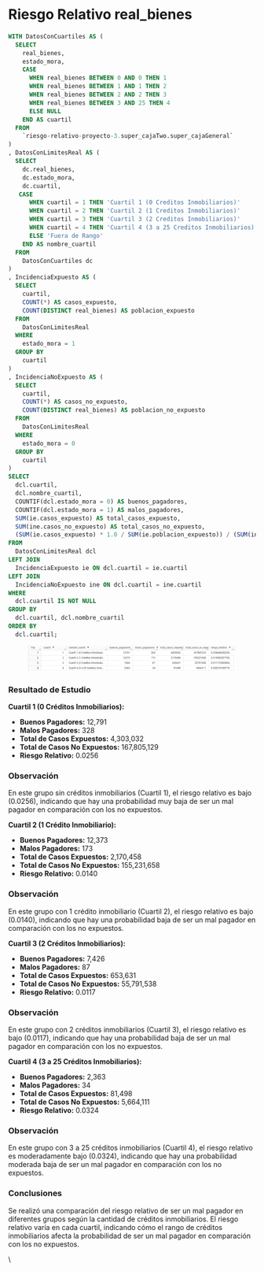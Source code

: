 # Riesgo Relativo real\_bienes

```sql
WITH DatosConCuartiles AS (
  SELECT
    real_bienes,
    estado_mora,
    CASE
      WHEN real_bienes BETWEEN 0 AND 0 THEN 1
      WHEN real_bienes BETWEEN 1 AND 1 THEN 2
      WHEN real_bienes BETWEEN 2 AND 2 THEN 3
      WHEN real_bienes BETWEEN 3 AND 25 THEN 4
      ELSE NULL
    END AS cuartil
  FROM
    `riesgo-relativo-proyecto-3.super_cajaTwo.super_cajaGeneral`
)
, DatosConLimitesReal AS (
  SELECT
    dc.real_bienes,
    dc.estado_mora,
    dc.cuartil,
   CASE
      WHEN cuartil = 1 THEN 'Cuartil 1 (0 Creditos Inmobiliarios)'
      WHEN cuartil = 2 THEN 'Cuartil 2 (1 Creditos Inmobiliarios)'
      WHEN cuartil = 3 THEN 'Cuartil 3 (2 Creditos Inmobiliarios)'
      WHEN cuartil = 4 THEN 'Cuartil 4 (3 a 25 Creditos Inmobiliarios)'
      ELSE 'Fuera de Rango'
    END AS nombre_cuartil
  FROM
    DatosConCuartiles dc
)
, IncidenciaExpuesto AS (
  SELECT
    cuartil,
    COUNT(*) AS casos_expuesto,
    COUNT(DISTINCT real_bienes) AS poblacion_expuesto
  FROM
    DatosConLimitesReal
  WHERE
    estado_mora = 1 
  GROUP BY
    cuartil
)
, IncidenciaNoExpuesto AS (
  SELECT
    cuartil,
    COUNT(*) AS casos_no_expuesto,
    COUNT(DISTINCT real_bienes) AS poblacion_no_expuesto
  FROM
    DatosConLimitesReal
  WHERE
    estado_mora = 0 
  GROUP BY
    cuartil
)
SELECT
  dcl.cuartil,
  dcl.nombre_cuartil,
  COUNTIF(dcl.estado_mora = 0) AS buenos_pagadores,
  COUNTIF(dcl.estado_mora = 1) AS malos_pagadores,
  SUM(ie.casos_expuesto) AS total_casos_expuesto, 
  SUM(ine.casos_no_expuesto) AS total_casos_no_expuesto, 
  (SUM(ie.casos_expuesto) * 1.0 / SUM(ie.poblacion_expuesto)) / (SUM(ine.casos_no_expuesto) * 1.0 / SUM(ine.poblacion_no_expuesto)) AS riesgo_relativo
FROM
  DatosConLimitesReal dcl
LEFT JOIN
  IncidenciaExpuesto ie ON dcl.cuartil = ie.cuartil
LEFT JOIN
  IncidenciaNoExpuesto ine ON dcl.cuartil = ine.cuartil
WHERE
  dcl.cuartil IS NOT NULL
GROUP BY
  dcl.cuartil, dcl.nombre_cuartil
ORDER BY
  dcl.cuartil;
```

<figure><img src="../../../.gitbook/assets/image (29).png" alt=""><figcaption></figcaption></figure>

### Resultado de Estudio

**Cuartil 1 (0 Créditos Inmobiliarios):**

* **Buenos Pagadores:** 12,791
* **Malos Pagadores:** 328
* **Total de Casos Expuestos:** 4,303,032
* **Total de Casos No Expuestos:** 167,805,129
* **Riesgo Relativo:** 0.0256

### Observación

En este grupo sin créditos inmobiliarios (Cuartil 1), el riesgo relativo es bajo (0.0256), indicando que hay una probabilidad muy baja de ser un mal pagador en comparación con los no expuestos.

**Cuartil 2 (1 Crédito Inmobiliario):**

* **Buenos Pagadores:** 12,373
* **Malos Pagadores:** 173
* **Total de Casos Expuestos:** 2,170,458
* **Total de Casos No Expuestos:** 155,231,658
* **Riesgo Relativo:** 0.0140

### Observación

En este grupo con 1 crédito inmobiliario (Cuartil 2), el riesgo relativo es bajo (0.0140), indicando que hay una probabilidad baja de ser un mal pagador en comparación con los no expuestos.

**Cuartil 3 (2 Créditos Inmobiliarios):**

* **Buenos Pagadores:** 7,426
* **Malos Pagadores:** 87
* **Total de Casos Expuestos:** 653,631
* **Total de Casos No Expuestos:** 55,791,538
* **Riesgo Relativo:** 0.0117

### Observación

En este grupo con 2 créditos inmobiliarios (Cuartil 3), el riesgo relativo es bajo (0.0117), indicando que hay una probabilidad baja de ser un mal pagador en comparación con los no expuestos.

**Cuartil 4 (3 a 25 Créditos Inmobiliarios):**

* **Buenos Pagadores:** 2,363
* **Malos Pagadores:** 34
* **Total de Casos Expuestos:** 81,498
* **Total de Casos No Expuestos:** 5,664,111
* **Riesgo Relativo:** 0.0324

### Observación

En este grupo con 3 a 25 créditos inmobiliarios (Cuartil 4), el riesgo relativo es moderadamente bajo (0.0324), indicando que hay una probabilidad moderada baja de ser un mal pagador en comparación con los no expuestos.

### Conclusiones

Se realizó una comparación del riesgo relativo de ser un mal pagador en diferentes grupos según la cantidad de créditos inmobiliarios. El riesgo relativo varía en cada cuartil, indicando cómo el rango de créditos inmobiliarios afecta la probabilidad de ser un mal pagador en comparación con los no expuestos.

\
